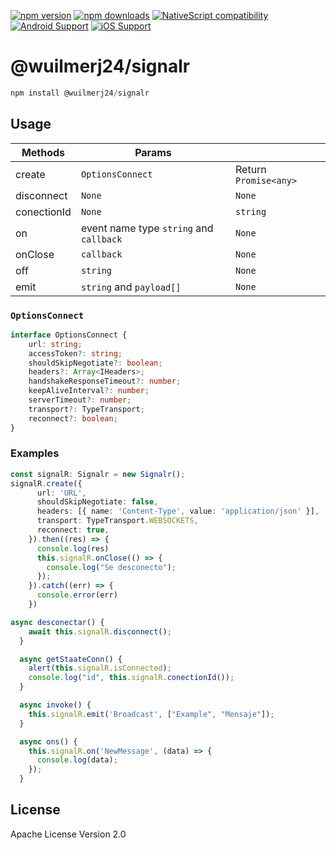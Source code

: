 [![npm version](https://img.shields.io/npm/v/@wuilmerj24/signalr.svg?style=for-the-badge&logo=npm)](https://www.npmjs.com/package/@wuilmerj24/signalr)
[![npm downloads](https://img.shields.io/npm/dm/@wuilmerj24/signalr.svg?style=for-the-badge&logo=npm)](https://www.npmjs.com/package/@wuilmerj24/signalr)
[![NativeScript compatibility](https://img.shields.io/badge/NativeScript-6%2B-blue.svg?style=for-the-badge&logo=nativescript)](https://nativescript.org)
[![Android Support](https://img.shields.io/badge/Android-3DDC84?style=for-the-badge&logo=android&logoColor=white&labelColor=388E3C)](https://developer.android.com)
[![iOS Support](https://img.shields.io/badge/iOS-000000?style=for-the-badge&logo=apple&logoColor=white&labelColor=111111)](https://developer.apple.com/ios/)



# @wuilmerj24/signalr

```javascript
npm install @wuilmerj24/signalr
```


## Usage

| Methods | Params |  |
|--------|--------|--------|
| create | `OptionsConnect` | Return `Promise<any>` |
| disconnect | `None` | `None` |
| conectionId | `None` | `string` |
| on | event name type `string` and `callback` | `None` |
| onClose | `callback` | `None` |
| off | `string` | `None` |
| emit | `string` and `payload[]` | `None` |

### `OptionsConnect`
```typescript
interface OptionsConnect {
    url: string;
    accessToken?: string;
    shouldSkipNegotiate?: boolean;
    headers?: Array<IHeaders>;
    handshakeResponseTimeout?: number;
    keepAliveInterval?: number;
    serverTimeout?: number;
    transport?: TypeTransport;
    reconnect?: boolean;
}
```

### Examples
```typescript
const signalR: Signalr = new Signalr();
signalR.create({
      url: 'URL',
      shouldSkipNegotiate: false,
      headers: [{ name: 'Content-Type', value: 'application/json' }],
      transport: TypeTransport.WEBSOCKETS,
      reconnect: true,
    }).then((res) => {
      console.log(res)
      this.signalR.onClose(() => {
        console.log("Se desconecto");
      });
    }).catch((err) => {
      console.error(err)
    })

async desconectar() {
    await this.signalR.disconnect();
  }

  async getStaateConn() {
    alert(this.signalR.isConnected);
    console.log("id", this.signalR.conectionId());
  }

  async invoke() {
    this.signalR.emit('Broadcast', ["Example", "Mensaje"]);
  }

  async ons() {
    this.signalR.on('NewMessage', (data) => {
      console.log(data);
    });
  }
```


## License

Apache License Version 2.0
